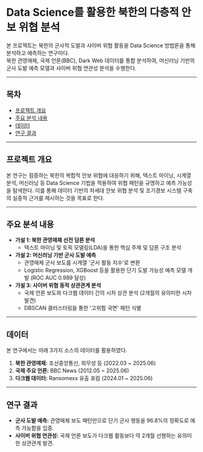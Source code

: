 # Data Science를 활용한 북한의 다층적 안보 위협 분석

본 프로젝트는 북한의 군사적 도발과 사이버 위협 활동을 Data Science 방법론을 통해 분석하고 예측하는 연구이다.<br>
북한 관영매체, 국제 언론(BBC), Dark Web 데이터를 통합 분석하여, 머신러닝 기반의 군사 도발 예측 모델과 사이버 위협 연관성 분석을 수행한다.

---

##  목차

- [프로젝트 개요](#프로젝트-개요)
- [주요 분석 내용](#주요-분석-내용)
- [데이터](#데이터)
- [연구 결과](#연구-결과)

---

## 프로젝트 개요

본 연구는 점증하는 북한의 복합적 안보 위협에 대응하기 위해, 텍스트 마이닝, 시계열 분석, 머신러닝 등 Data Science 기법을 적용하여 위협 패턴을 규명하고 예측 가능성을 탐색한다. 이를 통해 데이터 기반의 차세대 안보 위협 분석 및 조기경보 시스템 구축의 실증적 근거를 제시하는 것을 목표로 한다.

---

## 주요 분석 내용

- **가설 1: 북한 관영매체 선전 담론 분석**
  - 텍스트 마이닝 및 토픽 모델링(LDA)을 통한 핵심 주제 및 담론 구조 분석
- **가설 2: 머신러닝 기반 군사 도발 예측**
  - 관영매체 군사 보도를 시계열 '군사 활동 지수'로 변환
  - Logistic Regression, XGBoost 등을 활용한 단기 도발 가능성 예측 모델 개발 (ROC AUC 0.989 달성)
- **가설 3: 사이버 위협 동적 상관관계 분석**
  - 국제 언론 보도와 다크웹 데이터 간의 시차 상관 분석 (2개월의 유의미한 시차 발견)
  - DBSCAN 클러스터링을 통한 '고위험 국면' 패턴 식별

---

## 데이터

본 연구에서는 아래 3가지 소스의 데이터를 활용하였다.

1.  **북한 관영매체:** 조선중앙통신, 외무성 등 (2022.03 ~ 2025.06)
2.  **국제 주요 언론:** BBC News (2012.05 ~ 2025.06)
3.  **다크웹 데이터:** Ransomexx 유출 포럼 (2024.01 ~ 2025.06)

---

## 연구 결과

- **군사 도발 예측:** 관영매체 보도 패턴만으로 단기 군사 행동을 96.8%의 정확도로 예측 가능함을 입증.
- **사이버 위협 연관성:** 국제 언론 보도가 다크웹 활동보다 약 2개월 선행하는 유의미한 상관관계 발견.
